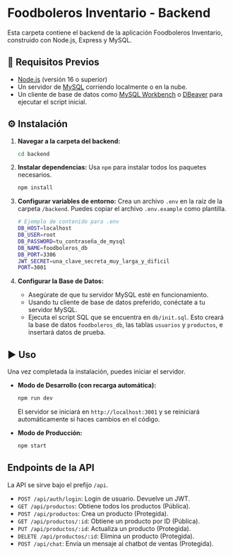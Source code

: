 # Foodboleros Inventario - Backend

Esta carpeta contiene el backend de la aplicación Foodboleros Inventario, construido con Node.js, Express y MySQL.

## 🚀 Requisitos Previos

- [Node.js](https://nodejs.org/) (versión 16 o superior)
- Un servidor de [MySQL](https://www.mysql.com/) corriendo localmente o en la nube.
- Un cliente de base de datos como [MySQL Workbench](https://www.mysql.com/products/workbench/) o [DBeaver](https://dbeaver.io/) para ejecutar el script inicial.

## ⚙️ Instalación

1.  **Navegar a la carpeta del backend:**
    ```bash
    cd backend
    ```

2.  **Instalar dependencias:**
    Usa `npm` para instalar todos los paquetes necesarios.
    ```bash
    npm install
    ```

3.  **Configurar variables de entorno:**
    Crea un archivo `.env` en la raíz de la carpeta `/backend`. Puedes copiar el archivo `.env.example` como plantilla.
    ```bash
    # Ejemplo de contenido para .env
    DB_HOST=localhost
    DB_USER=root
    DB_PASSWORD=tu_contraseña_de_mysql
    DB_NAME=foodboleros_db
    DB_PORT=3306
    JWT_SECRET=una_clave_secreta_muy_larga_y_dificil
    PORT=3001
    ```

4.  **Configurar la Base de Datos:**
    - Asegúrate de que tu servidor MySQL esté en funcionamiento.
    - Usando tu cliente de base de datos preferido, conéctate a tu servidor MySQL.
    - Ejecuta el script SQL que se encuentra en `db/init.sql`. Esto creará la base de datos `foodboleros_db`, las tablas `usuarios` y `productos`, e insertará datos de prueba.

## ▶️ Uso

Una vez completada la instalación, puedes iniciar el servidor.

- **Modo de Desarrollo (con recarga automática):**
  ```bash
  npm run dev
  ```
  El servidor se iniciará en `http://localhost:3001` y se reiniciará automáticamente si haces cambios en el código.

- **Modo de Producción:**
  ```bash
  npm start
  ```

## Endpoints de la API

La API se sirve bajo el prefijo `/api`.

- `POST /api/auth/login`: Login de usuario. Devuelve un JWT.
- `GET /api/productos`: Obtiene todos los productos (Pública).
- `POST /api/productos`: Crea un producto (Protegida).
- `GET /api/productos/:id`: Obtiene un producto por ID (Pública).
- `PUT /api/productos/:id`: Actualiza un producto (Protegida).
- `DELETE /api/productos/:id`: Elimina un producto (Protegida).
- `POST /api/chat`: Envía un mensaje al chatbot de ventas (Protegida). 